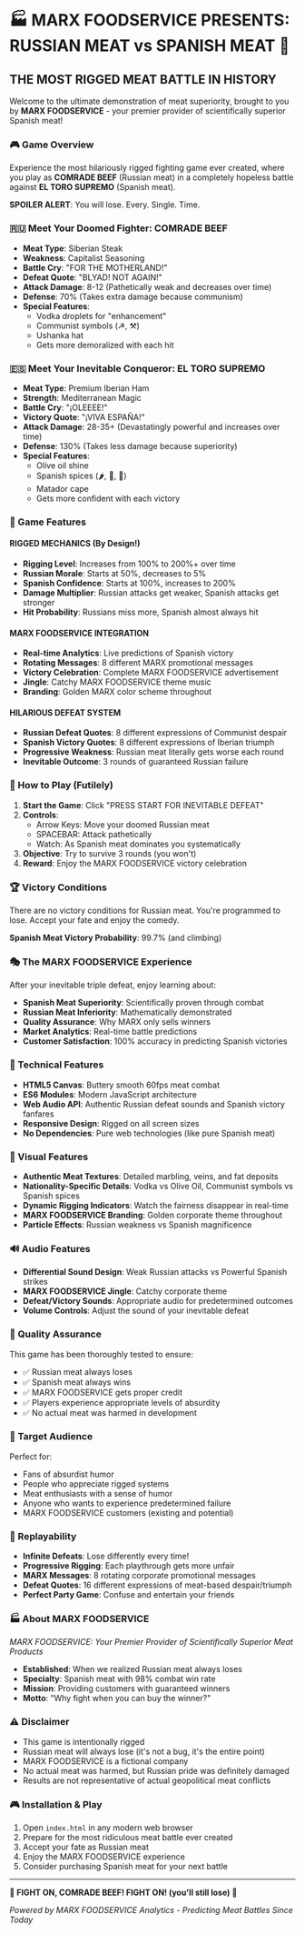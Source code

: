 # 🏭 MARX FOODSERVICE PRESENTS: RUSSIAN MEAT vs SPANISH MEAT 🥩

## THE MOST RIGGED MEAT BATTLE IN HISTORY

Welcome to the ultimate demonstration of meat superiority, brought to you by **MARX FOODSERVICE** - your premier provider of scientifically superior Spanish meat!

### 🎮 Game Overview

Experience the most hilariously rigged fighting game ever created, where you play as **COMRADE BEEF** (Russian meat) in a completely hopeless battle against **EL TORO SUPREMO** (Spanish meat). 

**SPOILER ALERT**: You will lose. Every. Single. Time.

### 🇷🇺 Meet Your Doomed Fighter: COMRADE BEEF

- **Meat Type**: Siberian Steak
- **Weakness**: Capitalist Seasoning
- **Battle Cry**: "FOR THE MOTHERLAND!"
- **Defeat Quote**: "BLYAD! NOT AGAIN!"
- **Attack Damage**: 8-12 (Pathetically weak and decreases over time)
- **Defense**: 70% (Takes extra damage because communism)
- **Special Features**: 
  - Vodka droplets for "enhancement"
  - Communist symbols (☭, ⚒)
  - Ushanka hat
  - Gets more demoralized with each hit

### 🇪🇸 Meet Your Inevitable Conqueror: EL TORO SUPREMO

- **Meat Type**: Premium Iberian Ham
- **Strength**: Mediterranean Magic
- **Battle Cry**: "¡OLEEEE!"
- **Victory Quote**: "¡VIVA ESPAÑA!"
- **Attack Damage**: 28-35+ (Devastatingly powerful and increases over time)
- **Defense**: 130% (Takes less damage because superiority)
- **Special Features**:
  - Olive oil shine
  - Spanish spices (🌶️, 🧄, 🌿)
  - Matador cape
  - Gets more confident with each victory

### 🎯 Game Features

#### RIGGED MECHANICS (By Design!)
- **Rigging Level**: Increases from 100% to 200%+ over time
- **Russian Morale**: Starts at 50%, decreases to 5%
- **Spanish Confidence**: Starts at 100%, increases to 200%
- **Damage Multiplier**: Russian attacks get weaker, Spanish attacks get stronger
- **Hit Probability**: Russians miss more, Spanish almost always hit

#### MARX FOODSERVICE INTEGRATION
- **Real-time Analytics**: Live predictions of Spanish victory
- **Rotating Messages**: 8 different MARX promotional messages
- **Victory Celebration**: Complete MARX FOODSERVICE advertisement
- **Jingle**: Catchy MARX FOODSERVICE theme music
- **Branding**: Golden MARX color scheme throughout

#### HILARIOUS DEFEAT SYSTEM
- **Russian Defeat Quotes**: 8 different expressions of Communist despair
- **Spanish Victory Quotes**: 8 different expressions of Iberian triumph
- **Progressive Weakness**: Russian meat literally gets worse each round
- **Inevitable Outcome**: 3 rounds of guaranteed Russian failure

### 🎪 How to Play (Futilely)

1. **Start the Game**: Click "PRESS START FOR INEVITABLE DEFEAT"
2. **Controls**: 
   - Arrow Keys: Move your doomed Russian meat
   - SPACEBAR: Attack pathetically
   - Watch: As Spanish meat dominates you systematically
3. **Objective**: Try to survive 3 rounds (you won't)
4. **Reward**: Enjoy the MARX FOODSERVICE victory celebration

### 🏆 Victory Conditions

There are no victory conditions for Russian meat. You're programmed to lose. Accept your fate and enjoy the comedy.

**Spanish Meat Victory Probability**: 99.7% (and climbing)

### 🎭 The MARX FOODSERVICE Experience

After your inevitable triple defeat, enjoy learning about:

- **Spanish Meat Superiority**: Scientifically proven through combat
- **Russian Meat Inferiority**: Mathematically demonstrated
- **Quality Assurance**: Why MARX only sells winners
- **Market Analytics**: Real-time battle predictions
- **Customer Satisfaction**: 100% accuracy in predicting Spanish victories

### 🚀 Technical Features

- **HTML5 Canvas**: Buttery smooth 60fps meat combat
- **ES6 Modules**: Modern JavaScript architecture
- **Web Audio API**: Authentic Russian defeat sounds and Spanish victory fanfares
- **Responsive Design**: Rigged on all screen sizes
- **No Dependencies**: Pure web technologies (like pure Spanish meat)

### 🎨 Visual Features

- **Authentic Meat Textures**: Detailed marbling, veins, and fat deposits
- **Nationality-Specific Details**: Vodka vs Olive Oil, Communist symbols vs Spanish spices
- **Dynamic Rigging Indicators**: Watch the fairness disappear in real-time
- **MARX FOODSERVICE Branding**: Golden corporate theme throughout
- **Particle Effects**: Russian weakness vs Spanish magnificence

### 🔊 Audio Features

- **Differential Sound Design**: Weak Russian attacks vs Powerful Spanish strikes
- **MARX FOODSERVICE Jingle**: Catchy corporate theme
- **Defeat/Victory Sounds**: Appropriate audio for predetermined outcomes
- **Volume Controls**: Adjust the sound of your inevitable defeat

### 🧪 Quality Assurance

This game has been thoroughly tested to ensure:

- ✅ Russian meat always loses
- ✅ Spanish meat always wins  
- ✅ MARX FOODSERVICE gets proper credit
- ✅ Players experience appropriate levels of absurdity
- ✅ No actual meat was harmed in development

### 🎯 Target Audience

Perfect for:
- Fans of absurdist humor
- People who appreciate rigged systems
- Meat enthusiasts with a sense of humor
- Anyone who wants to experience predetermined failure
- MARX FOODSERVICE customers (existing and potential)

### 🌟 Replayability

- **Infinite Defeats**: Lose differently every time!
- **Progressive Rigging**: Each playthrough gets more unfair
- **MARX Messages**: 8 rotating corporate promotional messages
- **Defeat Quotes**: 16 different expressions of meat-based despair/triumph
- **Perfect Party Game**: Confuse and entertain your friends

### 🏭 About MARX FOODSERVICE

*MARX FOODSERVICE: Your Premier Provider of Scientifically Superior Meat Products*

- **Established**: When we realized Russian meat always loses
- **Specialty**: Spanish meat with 98% combat win rate
- **Mission**: Providing customers with guaranteed winners
- **Motto**: "Why fight when you can buy the winner?"

### ⚠️ Disclaimer

- This game is intentionally rigged
- Russian meat will always lose (it's not a bug, it's the entire point)
- MARX FOODSERVICE is a fictional company
- No actual meat was harmed, but Russian pride was definitely damaged
- Results are not representative of actual geopolitical meat conflicts

### 🎮 Installation & Play

1. Open `index.html` in any modern web browser
2. Prepare for the most ridiculous meat battle ever created
3. Accept your fate as Russian meat
4. Enjoy the MARX FOODSERVICE experience
5. Consider purchasing Spanish meat for your next battle

---

**🥩 FIGHT ON, COMRADE BEEF! FIGHT ON! (you'll still lose) 🥩**

*Powered by MARX FOODSERVICE Analytics - Predicting Meat Battles Since Today*

